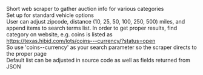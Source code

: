 Short web scraper to gather auction info for various categories  
Set up for standard vehicle options   
User can adjust zipcode, distance (10, 25, 50, 100, 250, 500) miles, and append items to search terms list.
In order to get proper results, find category on website, e.g. coins is listed as  
https://texas.hibid.com/lots/coins---currency/?status=open  
So use 'coins--currency' as your search parameter so the scraper directs to the proper page  
Default list can be adjusted in source code as well as fields returned from JSON  

